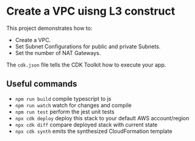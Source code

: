 # Create a VPC uisng L3 construct

This project demonstrates how to:

* Create a VPC.
* Set Subnet Configurations for public and private Subnets.
* Set the number of NAT Gateways.

The `cdk.json` file tells the CDK Toolkit how to execute your app.

## Useful commands

* `npm run build`   compile typescript to js
* `npm run watch`   watch for changes and compile
* `npm run test`    perform the jest unit tests
* `npx cdk deploy`  deploy this stack to your default AWS account/region
* `npx cdk diff`    compare deployed stack with current state
* `npx cdk synth`   emits the synthesized CloudFormation template
